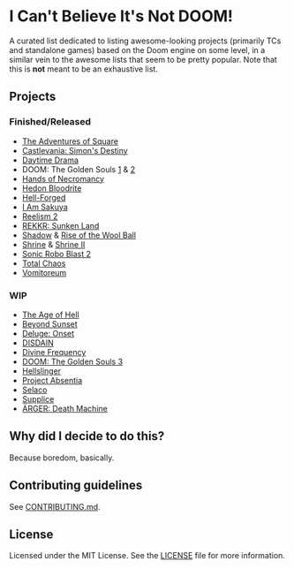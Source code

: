 # I Can't Believe It's Not DOOM!
A curated list dedicated to listing awesome-looking projects (primarily TCs and standalone games) based on the Doom engine on some level, in a similar vein to the awesome lists that seem to be pretty popular. Note that this is **not** meant to be an exhaustive list.

## Projects

### Finished/Released
* [The Adventures of Square](http://adventuresofsquare.com/)
* [Castlevania: Simon's Destiny](https://batandy.itch.io/simonsdestiny)
* [Daytime Drama](https://forum.zdoom.org/viewtopic.php?t=55387)
* DOOM: The Golden Souls [1](https://batandy.itch.io/goldensouls) & [2](https://batandy.itch.io/goldensouls2)
* [Hands of Necromancy](https://store.steampowered.com/app/1898610/Hands_of_Necromancy/)
* [Hedon Bloodrite](https://store.steampowered.com/app/1072150/Hedon_Bloodrite/)
* [Hell-Forged](https://forum.zdoom.org/viewtopic.php?t=73013)
* [I Am Sakuya](https://store.steampowered.com/app/1960590/I_Am_Sakuya_Touhou_FPS_Game/)
* [Reelism 2](https://reelism.dog/)
* [REKKR: Sunken Land](https://store.steampowered.com/app/1715690/REKKR_Sunken_Land/)
* [Shadow](https://www.moddb.com/mods/shadow-of-the-wool-ball) & [Rise of the Wool Ball](https://www.moddb.com/mods/rise-of-the-wool-ball-v13)
* [Shrine](https://store.steampowered.com/app/1271050/Shrine/) & [Shrine II](https://store.steampowered.com/app/1417010/Shrine_II/)
* [Sonic Robo Blast 2](https://www.srb2.org/)
* [Total Chaos](https://www.moddb.com/mods/total-chaos)
* [Vomitoreum](https://store.steampowered.com/app/1549750/Vomitoreum/)

### WIP
* [The Age of Hell](https://store.steampowered.com/app/1779060/The_Age_of_Hell/)
* [Beyond Sunset](https://store.steampowered.com/app/1665260/Beyond_Sunset/)
* [Deluge: Onset](https://www.moddb.com/mods/deluge-onset)
* [DISDAIN](https://store.steampowered.com/app/2113270/DISDAIN/)
* [Divine Frequency](https://www.moddb.com/mods/divine-frequency)
* [DOOM: The Golden Souls 3](https://batandy.itch.io/goldensouls3)
* [Hellslinger](https://twitter.com/hellslingergame)
* [Project Absentia](https://store.steampowered.com/app/1662010/Project_Absentia/)
* [Selaco](https://store.steampowered.com/app/1592280/Selaco/)
* [Supplice](https://store.steampowered.com/app/1693280/Supplice/)
* [ÄRGER: Death Machine](https://twitter.com/BrainMeltGames)

## Why did I decide to do this?
Because boredom, basically.

## Contributing guidelines
See [CONTRIBUTING.md](/CONTRIBUTING.md).

## License
Licensed under the MIT License. See the [LICENSE](/LICENSE) file for more information.